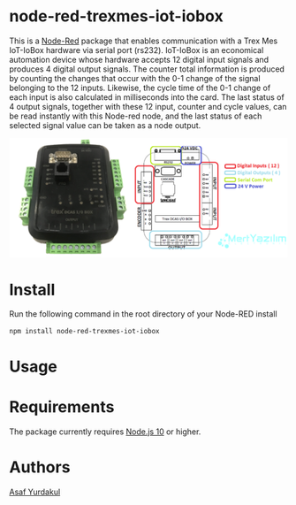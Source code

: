 # node-red-trexmes-iot-iobox

This is a [Node-Red][1] package that enables communication with a Trex Mes IoT-IoBox hardware via serial port (rs232).
IoT-IoBox is an economical automation device whose hardware accepts 12 digital input signals and produces 4 digital output signals.
The counter total information is produced by counting the changes that occur with the 0-1 change of the signal belonging to the 12 inputs. Likewise, the cycle time of the 0-1 change of each input is also calculated in milliseconds into the card.
The last status of 4 output signals, together with these 12 input, counter and cycle values, can be read instantly with this Node-red node, and the last status of each selected signal value can be taken as a node output.

![Iot-IoBox image](https://github.com/asafyurdakul/node-red-trexmes-iot-iobox/blob/main/docs/assets/iocard.png)

# Install

Run the following command in the root directory of your Node-RED install

    npm install node-red-trexmes-iot-iobox

# Usage

# Requirements

The package currently requires [Node.js 10][1] or higher.


# Authors

[Asaf Yurdakul][4]

[1]:http://nodered.org
[4]:https://github.com/asafyurdakul

